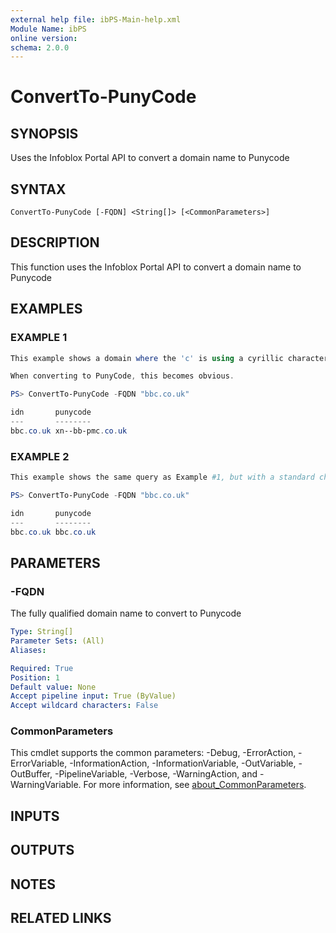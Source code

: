 ```yaml
---
external help file: ibPS-Main-help.xml
Module Name: ibPS
online version:
schema: 2.0.0
---
```


# ConvertTo-PunyCode

## SYNOPSIS
Uses the Infoblox Portal API to convert a domain name to Punycode

## SYNTAX

```
ConvertTo-PunyCode [-FQDN] <String[]> [<CommonParameters>]
```

## DESCRIPTION
This function uses the Infoblox Portal API to convert a domain name to Punycode

## EXAMPLES

### EXAMPLE 1
```powershell
This example shows a domain where the 'c' is using a cyrillic character set, which looks identical to a normal 'c'.

When converting to PunyCode, this becomes obvious.

PS> ConvertTo-PunyCode -FQDN "bbс.co.uk"

idn       punycode
---       --------
bbс.co.uk xn--bb-pmc.co.uk
```

### EXAMPLE 2
```powershell
This example shows the same query as Example #1, but with a standard character set.

PS> ConvertTo-PunyCode -FQDN "bbc.co.uk"

idn       punycode
---       --------
bbc.co.uk bbc.co.uk
```

## PARAMETERS

### -FQDN
The fully qualified domain name to convert to Punycode

```yaml
Type: String[]
Parameter Sets: (All)
Aliases:

Required: True
Position: 1
Default value: None
Accept pipeline input: True (ByValue)
Accept wildcard characters: False
```

### CommonParameters
This cmdlet supports the common parameters: -Debug, -ErrorAction, -ErrorVariable, -InformationAction, -InformationVariable, -OutVariable, -OutBuffer, -PipelineVariable, -Verbose, -WarningAction, and -WarningVariable. For more information, see [about_CommonParameters](http://go.microsoft.com/fwlink/?LinkID=113216).

## INPUTS

## OUTPUTS

## NOTES

## RELATED LINKS
